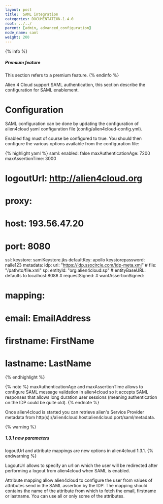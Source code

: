 ```yaml
---
layout: post
title:  SAML integration
categories: DOCUMENTATION-1.4.0
root: ../../
parent: [admin, advanced_configuration]
node_name: saml
weight: 200
---
```


{% info %}
<h5>Premium feature</h5>
This section refers to a premium feature.
{% endinfo %}

Alien 4 Cloud support SAML authentication, this section describe the configuration for SAML enablement.

# Configuration

SAML configuration can be done by updating the configuration of alien4cloud yaml configuration file (config/alien4cloud-config.yml).

Enabled flag must of course be configured to true. You should then configure the various options available from the configuration file:

{% highlight yaml %}
saml:
  enabled: false
  maxAuthenticationAge: 7200
  maxAssertionTime: 3000
  # logoutUrl: http://alien4cloud.org
#  proxy:
#    host: 193.56.47.20
#    port: 8080
  ssl:
    keystore: samlKeystore.jks
    defaultKey: apollo
    keystorepassword: nalle123
  metadata:
    idp:
      url: "https://idp.ssocircle.com/idp-meta.xml"
      # file: "/path/to/file.xml"
    sp:
      entityId: "org:alien4cloud:sp"
      # entityBaseURL: defaults to localhost:8088
      # requestSigned:
      # wantAssertionSigned:
#  mapping:
#    email: EmailAddress
#    firstname: FirstName
#    lastname: LastName
{% endhighlight %}

{% note %}
maxAuthenticationAge and maxAssertionTime allows to configure SAML message validation in alien4cloud so it accepts SAML responses that allows long duration user sessions (meaning authentication on the IDP could be quite old).
{% endnote %}

Once alien4cloud is started you can retrieve alien's Service Provider metadata from http(s)://alien4cloud.host:alien4cloud.port/saml/metadata.

{% warning %}
<h5>1.3.1 new parameters</h5>
logoutUrl and attribute mappings are new options in alien4cloud 1.3.1.
{% endwarning %}

LogoutUrl allows to specify an url on which the user will be redirected after performing a logout from alien4cloud when SAML is enabled.

Attribute mapping allow alien4cloud to configure the user from values of attributes send in the SAML assertion by the IDP. The mapping should contains the name of the attribute from which to fetch the email, firstname or lastname. You can use all or only some of the attributes.
